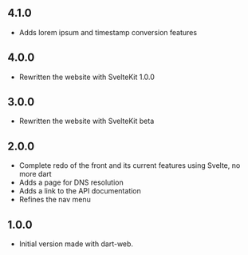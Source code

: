 ## 4.1.0

- Adds lorem ipsum and timestamp conversion features

## 4.0.0

- Rewritten the website with SvelteKit 1.0.0

## 3.0.0

- Rewritten the website with SvelteKit beta

## 2.0.0

- Complete redo of the front and its current features using Svelte, no more dart
- Adds a page for DNS resolution
- Adds a link to the API documentation
- Refines the nav menu

## 1.0.0

- Initial version made with dart-web.
